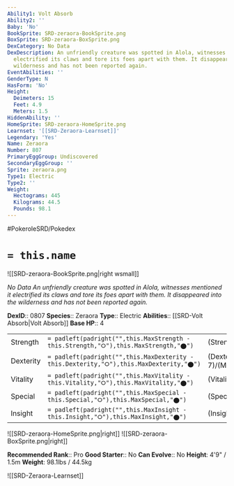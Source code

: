 ```yaml
---
Ability1: Volt Absorb
Ability2: ''
Baby: 'No'
BookSprite: SRD-zeraora-BookSprite.png
BoxSprite: SRD-zeraora-BoxSprite.png
DexCategory: No Data
DexDescription: An unfriendly creature was spotted in Alola, witnesses mentioned it
  electrified its claws and tore its foes apart with them. It disappeared into the
  wilderness and has not been reported again.
EventAbilities: ''
GenderType: N
HasForm: 'No'
Height:
  Deimeters: 15
  Feet: 4.9
  Meters: 1.5
HiddenAbility: ''
HomeSprite: SRD-zeraora-HomeSprite.png
Learnset: '[[SRD-Zeraora-Learnset]]'
Legendary: 'Yes'
Name: Zeraora
Number: 807
PrimaryEggGroup: Undiscovered
SecondaryEggGroup: ''
Sprite: zeraora.png
Type1: Electric
Type2: ''
Weight:
  Hectograms: 445
  Kilograms: 44.5
  Pounds: 98.1
---
```


#PokeroleSRD/Pokedex

# `= this.name`

![[SRD-zeraora-BookSprite.png|right wsmall]]

*No Data*
*An unfriendly creature was spotted in Alola, witnesses mentioned it electrified its claws and tore its foes apart with them. It disappeared into the wilderness and has not been reported again.*

**DexID**:: 0807
**Species**:: Zeraora
**Type**:: Electric
**Abilities**:: [[SRD-Volt Absorb|Volt Absorb]]
**Base HP**:: 4

|           |                                                                                        |                                          |
| --------- | -------------------------------------------------------------------------------------- | ---------------------------------------- |
| Strength  | `= padleft(padright("",this.MaxStrength - this.Strength,"⭘"),this.MaxStrength,"⬤")`    | (Strength::6)/(MaxStrength::6)   |
| Dexterity | `= padleft(padright("",this.MaxDexterity - this.Dexterity,"⭘"),this.MaxDexterity,"⬤")` | (Dexterity:: 7)/(MaxDexterity::7) |
| Vitality  | `= padleft(padright("",this.MaxVitality - this.Vitality,"⭘"),this.MaxVitality,"⬤")`    | (Vitality::5)/(MaxVitality::5)   |
| Special   | `= padleft(padright("",this.MaxSpecial - this.Special,"⭘"),this.MaxSpecial,"⬤")`       | (Special::6)/(MaxSpecial::6)     |
| Insight   | `= padleft(padright("",this.MaxInsight - this.Insight,"⭘"),this.MaxInsight,"⬤")`       | (Insight::5)/(MaxInsight::5)     |

![[SRD-zeraora-HomeSprite.png|right]]
![[SRD-zeraora-BoxSprite.png|right]]

**Recommended Rank**:: Pro
**Good Starter**:: No
**Can Evolve**:: No
**Height**: 4'9" / 1.5m
**Weight**: 98.1lbs / 44.5kg

![[SRD-Zeraora-Learnset]]